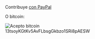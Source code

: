 Contribuye [con PayPal](https://www.paypal.me/MeiseVillar)  
  
O bitcoin:
  
![Acepto bitcoin](https://blockchain.info/es/qr?data=13tsoyKGtKv5AvFLbsgGkbzo1SRi8pAESW&size=200)  
13tsoyKGtKv5AvFLbsgGkbzo1SRi8pAESW
